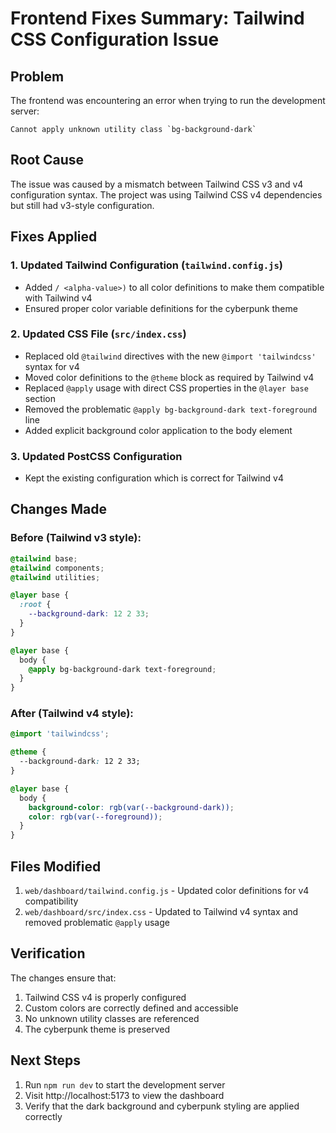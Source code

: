 # Frontend Fixes Summary: Tailwind CSS Configuration Issue

## Problem
The frontend was encountering an error when trying to run the development server:
```
Cannot apply unknown utility class `bg-background-dark`
```

## Root Cause
The issue was caused by a mismatch between Tailwind CSS v3 and v4 configuration syntax. The project was using Tailwind CSS v4 dependencies but still had v3-style configuration.

## Fixes Applied

### 1. Updated Tailwind Configuration (`tailwind.config.js`)
- Added `/ <alpha-value>)` to all color definitions to make them compatible with Tailwind v4
- Ensured proper color variable definitions for the cyberpunk theme

### 2. Updated CSS File (`src/index.css`)
- Replaced old `@tailwind` directives with the new `@import 'tailwindcss'` syntax for v4
- Moved color definitions to the `@theme` block as required by Tailwind v4
- Replaced `@apply` usage with direct CSS properties in the `@layer base` section
- Removed the problematic `@apply bg-background-dark text-foreground` line
- Added explicit background color application to the body element

### 3. Updated PostCSS Configuration
- Kept the existing configuration which is correct for Tailwind v4

## Changes Made

### Before (Tailwind v3 style):
```css
@tailwind base;
@tailwind components;
@tailwind utilities;

@layer base {
  :root {
    --background-dark: 12 2 33;
  }
}

@layer base {
  body {
    @apply bg-background-dark text-foreground;
  }
}
```

### After (Tailwind v4 style):
```css
@import 'tailwindcss';

@theme {
  --background-dark: 12 2 33;
}

@layer base {
  body {
    background-color: rgb(var(--background-dark));
    color: rgb(var(--foreground));
  }
}
```

## Files Modified
1. `web/dashboard/tailwind.config.js` - Updated color definitions for v4 compatibility
2. `web/dashboard/src/index.css` - Updated to Tailwind v4 syntax and removed problematic `@apply` usage

## Verification
The changes ensure that:
1. Tailwind CSS v4 is properly configured
2. Custom colors are correctly defined and accessible
3. No unknown utility classes are referenced
4. The cyberpunk theme is preserved

## Next Steps
1. Run `npm run dev` to start the development server
2. Visit http://localhost:5173 to view the dashboard
3. Verify that the dark background and cyberpunk styling are applied correctly